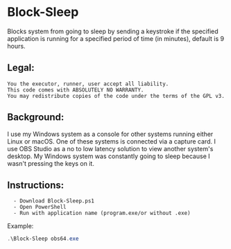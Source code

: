 # Block-Sleep
Blocks system from going to sleep by sending a keystroke if the specified application is running for a specified period of time (in minutes), default is 9 hours.

## Legal:
	You the executor, runner, user accept all liability.
	This code comes with ABSOLUTELY NO WARRANTY.
	You may redistribute copies of the code under the terms of the GPL v3.
	
## Background:
I use my Windows system as a console for other systems running either Linux or macOS. One of these systems is connected via a capture card. 
I use OBS Studio as a no to low latency solution to view another system's desktop. My Windows system was constantly going to sleep because I wasn't pressing the keys on it.

## Instructions:
	  - Download Block-Sleep.ps1
	  - Open PowerShell
	  - Run with application name (program.exe/or without .exe)
Example:
```powershell
.\Block-Sleep obs64.exe
```
